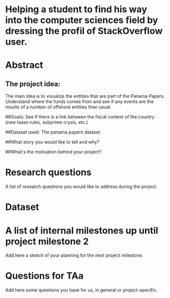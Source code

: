 # Helping a student to find his way into the computer sciences field by dressing the profil of StackOverflow user.

# Abstract
## The project idea:
The main idea is to visualize the entities that are part of the Panama Papers. Understand where the funds comes from and see if any events are the results of a number of offshore entities than usual.

##Goals:
See if there is a link between the fiscal context of the country (new taxes rules, subprime crysis, etc.)

##Dataset used:
The panama papers dataset

##What story you would like to tell and why?

##What's the motivation behind your project?


# Research questions
A list of research questions you would like to address during the project.

# Dataset


# A list of internal milestones up until project milestone 2
Add here a sketch of your planning for the next project milestone.

# Questions for TAa
Add here some questions you have for us, in general or project-specific.
